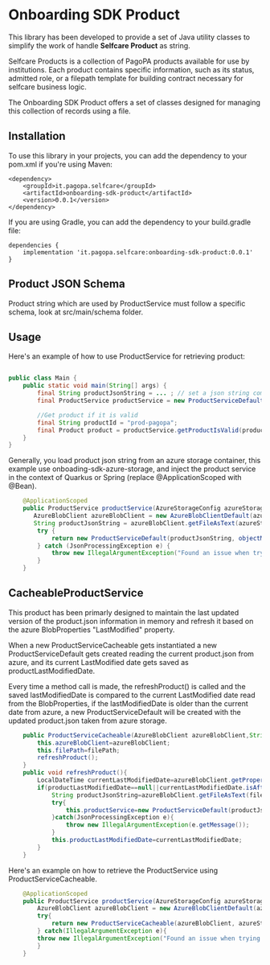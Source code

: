 # Onboarding SDK Product

This library has been developed to provide a set of Java utility classes to simplify the work of handle **Selfcare Product** as string.

Selfcare Products is a collection of PagoPA products available for use by institutions. Each product contains specific information, such as its status, admitted role, or a filepath template for building contract necessary for selfcare business logic. 

The Onboarding SDK Product offers a set of classes designed for managing this collection of records using a file.

## Installation

To use this library in your projects, you can add the dependency to your pom.xml if you're using Maven:

```shell script
<dependency>
    <groupId>it.pagopa.selfcare</groupId>
    <artifactId>onboarding-sdk-product</artifactId>
    <version>0.0.1</version>
</dependency>
```

If you are using Gradle, you can add the dependency to your build.gradle file:

```shell script
dependencies {
    implementation 'it.pagopa.selfcare:onboarding-sdk-product:0.0.1'
}
```
## Product JSON Schema

Product string which are used by ProductService must follow a specific schema, look at src/main/schema folder.

## Usage

Here's an example of how to use ProductService for retrieving product:

```java script

public class Main {
    public static void main(String[] args) {
        final String productJsonString = ... ; // set a json string compliant to a List of Product Pojo
        final ProductService productService = new ProductServiceDefault(productJsonString);

        //Get product if it is valid
        final String productId = "prod-pagopa";
        final Product product = productService.getProductIsValid(productId);
    }
}
```

Generally, you load product json string from an azure storage container, this example use onboading-sdk-azure-storage, and inject the product service in the context of Quarkus or Spring (replace @ApplicationScoped with @Bean). 

```java script
    @ApplicationScoped
    public ProductService productService(AzureStorageConfig azureStorageConfig){
       AzureBlobClient azureBlobClient = new AzureBlobClientDefault(azureStorageConfig.connectionStringProduct(), azureStorageConfig.containerProduct());
       String productJsonString = azureBlobClient.getFileAsText(azureStorageConfig.productFilepath());
        try {
            return new ProductServiceDefault(productJsonString, objectMapper());
        } catch (JsonProcessingException e) {
            throw new IllegalArgumentException("Found an issue when trying to serialize product json string!!");
        }
    }
 ```

## CacheableProductService

This product has been primarly designed to maintain the last updated version of the product.json information in memory and refresh it based on the azure BlobProperties "LastModified" property.

When a new ProductServiceCacheable gets instantiated a new ProductServiceDefault gets created reading the current product.json from azure, and its current LastModified date gets saved as productLastModifiedDate.

Every time a method call is made, the refreshProduct() is called and the saved lastModifiedDate is compared to the current LastModified date read from the BlobProperties, if the lastModifiedDate is older than the current date from azure, a new ProductServiceDefault will be created with the updated product.json taken from azure storage.


```java script
    public ProductServiceCacheable(AzureBlobClient azureBlobClient,String filePath){
        this.azureBlobClient=azureBlobClient;
        this.filePath=filePath;
        refreshProduct();
    }
    public void refreshProduct(){
        LocalDateTime currentLastModifiedDate=azureBlobClient.getProperties(filePath).getLastModified().toLocalDateTime();
        if(productLastModifiedDate==null||currentLastModifiedDate.isAfter(productLastModifiedDate)){
            String productJsonString=azureBlobClient.getFileAsText(filePath);
            try{
                this.productService=new ProductServiceDefault(productJsonString);
            }catch(JsonProcessingException e){
                throw new IllegalArgumentException(e.getMessage());
            }
            this.productLastModifiedDate=currentLastModifiedDate;
        }
    }
```
Here's an example on how to retrieve the ProductService using ProductServiceCacheable.
```java script
    @ApplicationScoped
    public ProductService productService(AzureStorageConfig azureStorageConfig){
        AzureBlobClient azureBlobClient = new AzureBlobClientDefault(azureStorageConfig.connectionStringProduct(), azureStorageConfig.containerProduct());
        try{
            return new ProductServiceCacheable(azureBlobClient, azureStorageConfig.getFilePath());
        } catch(IllegalArgumentException e){
        throw new IllegalArgumentException("Found an issue when trying to serialize product json string!!");
        }
    }
```